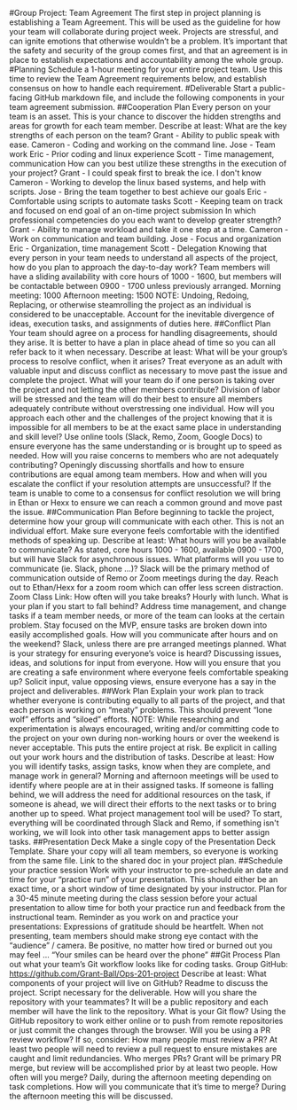 #Group Project: Team Agreement
The first step in project planning is establishing a Team Agreement. This will be used as the guideline for how your team will collaborate during project week.
Projects are stressful, and can ignite emotions that otherwise wouldn’t be a problem. It’s important that the safety and security of the group comes first, and that an agreement is in place to establish expectations and accountability among the whole group.
#Planning
Schedule a 1-hour meeting for your entire project team.
Use this time to review the Team Agreement requirements below, and establish consensus on how to handle each requirement.
#Deliverable
Start a public-facing GitHub markdown file, and include the following components in your team agreement submission.
##Cooperation Plan
Every person on your team is an asset. This is your chance to discover the hidden strengths and areas for growth for each team member.
Describe at least:
What are the key strengths of each person on the team?
Grant - Ability to public speak with ease.
Cameron - Coding and working on the command line. 
Jose - Team work
Eric -  Prior coding and linux experience
Scott - Time management, communication
How can you best utilize these strengths in the execution of your project?
Grant - I could speak first to break the ice. I don't know 
Cameron - Working to develop the linux based systems, and help with scripts.
Jose - Bring the team together to best achieve our goals
Eric - Comfortable using scripts to automate tasks
Scott - Keeping team on track and focused on end goal of an on-time project submission
In which professional competencies do you each want to develop greater strength?
Grant - Ability to manage workload and take it one step at a time.
Cameron - Work on communication and team building.
Jose - Focus and organization
Eric - Organization, time management
Scott - Delegation 
Knowing that every person in your team needs to understand all aspects of the project, how do you plan to approach the day-to-day work?
Team members will have a sliding availability with core hours of 1000 - 1600, but members will be contactable between 0900 - 1700 unless previously arranged.
Morning meeting: 1000
Afternoon meeting: 1500
NOTE: Undoing, Redoing, Replacing, or otherwise steamrolling the project as an individual is considered to be unacceptable. Account for the inevitable divergence of ideas, execution tasks, and assignments of duties here.
##Conflict Plan
Your team should agree on a process for handling disagreements, should they arise. It is better to have a plan in place ahead of time so you can all refer back to it when necessary.
Describe at least:
What will be your group’s process to resolve conflict, when it arises?
Treat everyone as an adult with valuable input and discuss conflict as necessary to move past the issue and complete the project.
What will your team do if one person is taking over the project and not letting the other members contribute?
Division of labor will be stressed and the team will do their best to ensure all members adequately contribute without overstressing one individual.
How will you approach each other and the challenges of the project knowing that it is impossible for all members to be at the exact same place in understanding and skill level?
Use online tools (Slack, Remo, Zoom, Google Docs) to ensure everyone has the same understanding or is brought up to speed as needed.
How will you raise concerns to members who are not adequately contributing?
Openingly discussing shortfalls and how to ensure contributions are equal among team members.
How and when will you escalate the conflict if your resolution attempts are unsuccessful?
If the team is unable to come to a consensus for conflict resolution we will bring in Ethan or Hexx to ensure we can reach a common ground and move past the issue.
##Communication Plan
Before beginning to tackle the project, determine how your group will communicate with each other. This is not an individual effort. Make sure everyone feels comfortable with the identified methods of speaking up.
Describe at least:
What hours will you be available to communicate?
As stated, core hours 1000 - 1600, available 0900 - 1700, but will have Slack for asynchronous issues.
What platforms will you use to communicate (ie. Slack, phone …)?
Slack will be the primary method of communication outside of Remo or Zoom meetings during the day. Reach out to Ethan/Hexx for a zoom room which can offer less screen distraction. Zoom Class Link: <this link>
How often will you take breaks?
Hourly with lunch.
What is your plan if you start to fall behind?
Address time management, and change tasks if a team member needs, or more of the team can looks at the certain problem.
Stay focused on the MVP, ensure tasks are broken down into easily accomplished goals.
How will you communicate after hours and on the weekend?
Slack, unless there are pre arranged meetings planned.
What is your strategy for ensuring everyone’s voice is heard?
Discussing issues, ideas, and solutions for input from everyone.
How will you ensure that you are creating a safe environment where everyone feels comfortable speaking up?
Solicit input, value opposing views, ensure everyone has a say in the project and deliverables.
##Work Plan
Explain your work plan to track whether everyone is contributing equally to all parts of the project, and that each person is working on “meaty” problems. This should prevent “lone wolf” efforts and “siloed” efforts.
NOTE: While researching and experimentation is always encouraged, writing and/or committing code to the project on your own during non-working hours or over the weekend is never acceptable. This puts the entire project at risk. Be explicit in calling out your work hours and the distribution of tasks.
Describe at least:
How you will identify tasks, assign tasks, know when they are complete, and manage work in general?
Morning and afternoon meetings will be used to identify where people are at in their assigned tasks.  If someone is falling behind, we will address the need for additional resources on the task, if someone is ahead, we will direct their efforts to the next tasks or to bring another up to speed.
What project management tool will be used?
To start, everything will be coordinated through Slack and Remo, if something isn't working, we will look into other task management apps to better assign tasks.
##Presentation Deck
Make a single copy of the Presentation Deck Template. Share your copy will all team members, so everyone is working from the same file.
Link to the shared doc in your project plan.
##Schedule your practice session
Work with your instructor to pre-schedule an date and time for your “practice run” of your presentation. This should either be an exact time, or a short window of time designated by your instructor. Plan for a 30-45 minute meeting during the class session before your actual presentation to allow time for both your practice run and feedback from the instructional team.
Reminder as you work on and practice your presentations:
Expressions of gratitude should be heartfelt.
When not presenting, team members should make strong eye contact with the “audience” / camera.
Be positive, no matter how tired or burned out you may feel … “Your smiles can be heard over the phone”
##Git Process
Plan out what your team’s Git workflow looks like for coding tasks.
Group GitHub: https://github.com/Grant-Ball/Ops-201-project
Describe at least:
What components of your project will live on GitHub?
Readme to discuss the project.  Script necessary for the deliverable.
How will you share the repository with your teammates?
It will be a public repository and each member will have the link to the repository.
What is your Git flow?
Using the GitHub repository to work either online or to push from remote repositories or just commit the changes through the browser.
Will you be using a PR review workflow? If so, consider:
How many people must review a PR?
At least two people will need to review a pull request to ensure mistakes are caught and limit redundancies.
Who merges PRs?
    Grant will be primary PR merge, but review will be accomplished prior by at least two people.
How often will you merge?
Daily, during the afternoon meeting depending on task completions.
How will you communicate that it’s time to merge?
During the afternoon meeting this will be discussed.
